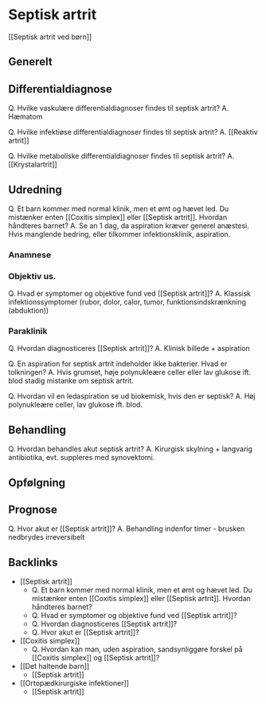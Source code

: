 # Septisk artrit
[[Septisk artrit ved børn]]
## Generelt
## Differentialdiagnose
Q. Hvilke vaskulære differentialdiagnoser findes til septisk artrit?
A. Hæmatom

Q. Hvilke infektiøse differentialdiagnoser findes til septisk artrit?
A. [[Reaktiv artrit]]

Q. Hvilke metaboliske differentialdiagnoser findes til septisk artrit?
A. [[Krystalartrit]]

## Udredning
Q. Et barn kommer med normal klinik, men et ømt og hævet led. Du mistænker enten [[Coxitis simplex]] eller [[Septisk artrit]]. Hvordan håndteres barnet?
A. Se an 1 dag, da aspiration kræver generel anæstesi. Hvis manglende bedring, eller tilkommer infektionsklinik, aspiration.

### Anamnese

### Objektiv us.
Q. Hvad er symptomer og objektive fund ved [[Septisk artrit]]?
A. Klassisk infektionssymptomer (rubor, dolor, calor, tumor, funktionsindskrænkning (abduktion))

### Paraklinik
Q. Hvordan diagnosticeres [[Septisk artrit]]?
A. Klinisk billede + aspiration

Q. En aspiration for septisk artrit indeholder ikke bakterier. Hvad er tolkningen?
A. Hvis grumset, høje polynukleære celler eller lav glukose ift. blod stadig mistanke om septisk artrit.

Q. Hvordan vil en ledaspiration se ud biokemisk, hvis den er septisk?
A. Høj polynukleære celler, lav glukose ift. blod.

## Behandling
Q. Hvordan behandles akut septisk artrit?
A. Kirurgisk skylning + langvarig antibiotika, evt. suppleres med synovektomi.

## Opfølgning


## Prognose
Q. Hvor akut er [[Septisk artrit]]?
A. Behandling indenfor timer - brusken nedbrydes irreversibelt

## Backlinks
* [[Septisk artrit]]
	* Q. Et barn kommer med normal klinik, men et ømt og hævet led. Du mistænker enten [[Coxitis simplex]] eller [[Septisk artrit]]. Hvordan håndteres barnet?
	* Q. Hvad er symptomer og objektive fund ved [[Septisk artrit]]?
	* Q. Hvordan diagnosticeres [[Septisk artrit]]?
	* Q. Hvor akut er [[Septisk artrit]]?
* [[Coxitis simplex]]
	* Q. Hvordan kan man, uden aspiration, sandsynliggøre forskel på [[Coxitis simplex]] og [[Septisk artrit]]?
* [[Det haltende barn]]
	* [[Septisk artrit]]
* [[Ortopædkirurgiske infektioner]]
	* [[Septisk artrit]]

<!-- #anki/tag/med/Orto #anki/deck/Medicine -->

<!-- {BearID:8152118B-7E1A-4E69-AD3A-F5E7F3A6A4DF-71605-00009CDB1AEB7707} -->
